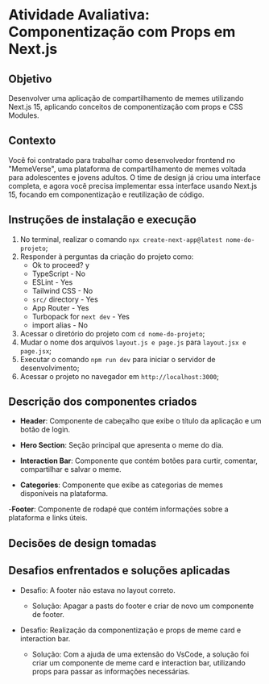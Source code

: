 # Atividade Avaliativa: Componentização com Props em Next.js

## Objetivo

Desenvolver uma aplicação de compartilhamento de memes utilizando Next.js 15, aplicando conceitos de componentização com props e CSS Modules.

## Contexto

Você foi contratado para trabalhar como desenvolvedor frontend no "MemeVerse", uma plataforma de compartilhamento de memes voltada para adolescentes e jovens adultos. O time de design já criou uma interface completa, e agora você precisa implementar essa interface usando Next.js 15, focando em componentização e reutilização de código.

## Instruções de instalação e execução

1. No terminal, realizar o comando `npx create-next-app@latest nome-do-projeto`;
2. Responder à perguntas da criação do projeto como:
    - Ok to proceed? y
    - TypeScript - No
    - ESLint - Yes
    - Tailwind CSS - No
    - `src/` directory - Yes
    - App Router - Yes
    - Turbopack for `next dev` - Yes
    - import alias - No
3. Acessar o diretório do projeto com `cd nome-do-projeto`;
4. Mudar o nome dos arquivos `layout.js e page.js` para `layout.jsx e page.jsx`;
5. Executar o comando `npm run dev` para iniciar o servidor de desenvolvimento;
6. Acessar o projeto no navegador em `http://localhost:3000`;

## Descrição dos componentes criados

- **Header**: Componente de cabeçalho que exibe o título da aplicação e um botão de login.

- **Hero Section**: Seção principal que apresenta o meme do dia.

- **Interaction Bar**: Componente que contém botões para curtir, comentar, compartilhar e salvar o meme.

- **Categories**: Componente que exibe as categorias de memes disponíveis na plataforma.

-**Footer**: Componente de rodapé que contém informações sobre a plataforma e links úteis.

## Decisões de design tomadas

## Desafios enfrentados e soluções aplicadas

- Desafio: A footer não estava no layout correto.
  - Solução: Apagar a pasts do footer e criar de novo um componente de footer.

- Desafio: Realização da componentização e props de meme card e interaction bar.
    - Solução: Com a ajuda de uma extensão do VsCode, a solução foi criar um componente de meme card e interaction bar, utilizando props para passar as informações necessárias.